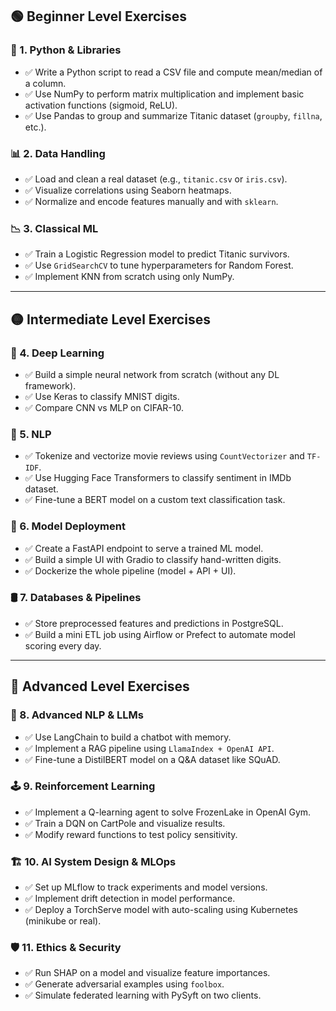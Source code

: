 

## 🟢 Beginner Level Exercises

### 🧠 1. Python & Libraries

* ✅ Write a Python script to read a CSV file and compute mean/median of a column.
* ✅ Use NumPy to perform matrix multiplication and implement basic activation functions (sigmoid, ReLU).
* ✅ Use Pandas to group and summarize Titanic dataset (`groupby`, `fillna`, etc.).

### 📊 2. Data Handling

* ✅ Load and clean a real dataset (e.g., `titanic.csv` or `iris.csv`).
* ✅ Visualize correlations using Seaborn heatmaps.
* ✅ Normalize and encode features manually and with `sklearn`.

### 📉 3. Classical ML

* ✅ Train a Logistic Regression model to predict Titanic survivors.
* ✅ Use `GridSearchCV` to tune hyperparameters for Random Forest.
* ✅ Implement KNN from scratch using only NumPy.

---

## 🟡 Intermediate Level Exercises

### 🧠 4. Deep Learning

* ✅ Build a simple neural network from scratch (without any DL framework).
* ✅ Use Keras to classify MNIST digits.
* ✅ Compare CNN vs MLP on CIFAR-10.

### 🔡 5. NLP

* ✅ Tokenize and vectorize movie reviews using `CountVectorizer` and `TF-IDF`.
* ✅ Use Hugging Face Transformers to classify sentiment in IMDb dataset.
* ✅ Fine-tune a BERT model on a custom text classification task.

### 🤖 6. Model Deployment

* ✅ Create a FastAPI endpoint to serve a trained ML model.
* ✅ Build a simple UI with Gradio to classify hand-written digits.
* ✅ Dockerize the whole pipeline (model + API + UI).

### 🛢️ 7. Databases & Pipelines

* ✅ Store preprocessed features and predictions in PostgreSQL.
* ✅ Build a mini ETL job using Airflow or Prefect to automate model scoring every day.

---

## 🔴 Advanced Level Exercises

### 🧠 8. Advanced NLP & LLMs

* ✅ Use LangChain to build a chatbot with memory.
* ✅ Implement a RAG pipeline using `LlamaIndex + OpenAI API`.
* ✅ Fine-tune a DistilBERT model on a Q\&A dataset like SQuAD.

### 🕹️ 9. Reinforcement Learning

* ✅ Implement a Q-learning agent to solve FrozenLake in OpenAI Gym.
* ✅ Train a DQN on CartPole and visualize results.
* ✅ Modify reward functions to test policy sensitivity.

### 🏗️ 10. AI System Design & MLOps

* ✅ Set up MLflow to track experiments and model versions.
* ✅ Implement drift detection in model performance.
* ✅ Deploy a TorchServe model with auto-scaling using Kubernetes (minikube or real).

### 🛡️ 11. Ethics & Security

* ✅ Run SHAP on a model and visualize feature importances.
* ✅ Generate adversarial examples using `foolbox`.
* ✅ Simulate federated learning with PySyft on two clients.

